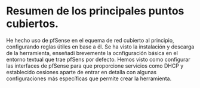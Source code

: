 # Resumen de los principales puntos cubiertos.
He hecho uso de pfSense en el equema de red cubierto al principio, configurando reglas útiles en base a él. Se ha visto la instalación y descarga de la herramienta, enseñadi brevemente la ocnfiguración básica en el entorno textual que trae pfSens por defecto.
Hemos visto como configurar las interfaces de pfSense para que proporcione servicios como DHCP y establecido cesiones aparte de entrar en detalla con algunas configuraciones más específicas que permite crear la herramienta.
